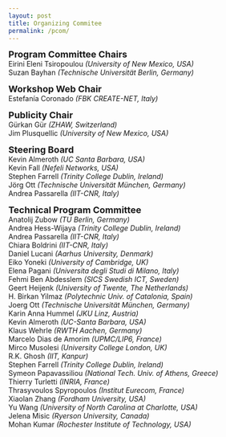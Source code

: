 ```yaml
---
layout: post
title: Organizing Commitee
permalink: /pcom/
---
```


<strong><font size="4">Program Committee Chairs</font></strong>
<br>Eirini Eleni Tsiropoulou <em>(University of New Mexico, USA)</em>
<br>Suzan Bayhan <em>(Technische Universität Berlin, Germany)</em><br>

<strong><font size="4">Workshop Web Chair</font></strong>
<br>Estefanía Coronado <em>(FBK CREATE-NET, Italy)</em><br>

<strong><font size="4">Publicity Chair</font></strong>
<br>Gürkan Gür <em>(ZHAW, Switzerland)</em>
<br>Jim Plusquellic <em>(University of New Mexico, USA)</em><br>

<strong><font size="4">Steering Board</font></strong>
<br>Kevin Almeroth <em>(UC Santa Barbara, USA)</em>
<br>Kevin Fall <em>(Nefeli Networks, USA)</em>
<br>Stephen Farrell <em>(Trinity College Dublin, Ireland)</em>
<br>Jörg Ott <em>(Technische Universität München, Germany)</em>
<br>Andrea Passarella <em>(IIT-CNR, Italy)</em><br>

<strong><font size="4">Technical Program Committee</font></strong>
<br>Anatolij Zubow <em>(TU Berlin, Germany)</em>
<br>Andrea Hess-Wijaya <em>(Trinity College Dublin, Ireland)</em>
<br>Andrea Passarella <em>(IIT-CNR, Italy)</em>
<br>Chiara Boldrini <em>(IIT-CNR, Italy)</em>
<br>Daniel Lucani <em>(Aarhus University, Denmark)</em>
<br>Eiko Yoneki <em>(University of Cambridge, UK)</em>
<br>Elena Pagani <em>(Universita degli Studi di Milano, Italy)</em>
<br>Fehmi Ben Abdesslem <em>(SICS Swedish ICT, Sweden)</em>
<br>Geert Heijenk <em>(University of Twente, The Netherlands)</em>
<br>H. Birkan Yilmaz <em>(Polytechnic Univ. of Catalonia, Spain)</em>
<br>Joerg Ott <em>(Technische Universität München, Germany)</em>
<br>Karin Anna Hummel <em>(JKU Linz, Austria)</em>
<br>Kevin Almeroth <em>(UC-Santa Barbara, USA)</em>
<br>Klaus Wehrle <em>(RWTH Aachen, Germany)</em>      
Marcelo Dias de Amorim <em>(UPMC/LIP6, France)</em>
<br>Mirco Musolesi <em>(University College London, UK)</em>
<br>R.K. Ghosh <em>(IIT, Kanpur)</em>
<br>Stephen Farrell <em>(Trinity College Dublin, Ireland)</em>
<br>Symeon Papavassiliou <em>(National Tech. Univ. of Athens, Greece)</em>
<br>Thierry Turletti <em>(INRIA, France)</em>
<br>Thrasyvoulos Spyropoulos <em>(Institut Eurecom, France)</em>
<br>Xiaolan Zhang  <em>(Fordham University, USA)</em>
<br>Yu Wang <em>(University of North Carolina at Charlotte, USA)</em>
<br>Jelena Misic <em>(Ryerson University, Canada)</em>
<br>Mohan Kumar <em>(Rochester Institute of Technology, USA)</em>